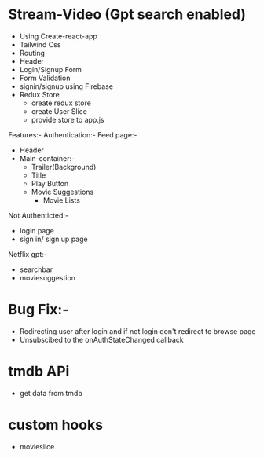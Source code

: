 # Stream-Video (Gpt search enabled)

- Using Create-react-app
- Tailwind Css
- Routing
- Header
- Login/Signup Form
- Form Validation
- signin/signup using Firebase
- Redux Store
  - create redux store
  - create User Slice
  - provide store to app.js

Features:-
Authentication:-
Feed page:-

- Header
- Main-container:-
  - Trailer(Background)
  - Title
  - Play Button
  - Movie Suggestions
    - Movie Lists

Not Authenticted:-

- login page
- sign in/ sign up page

Netflix gpt:-

- searchbar
- moviesuggestion

# Bug Fix:-

- Redirecting user after login and if not login don't redirect to browse page
- Unsubscibed to the onAuthStateChanged callback

# tmdb APi

- get data from tmdb

# custom hooks

- movieslice
